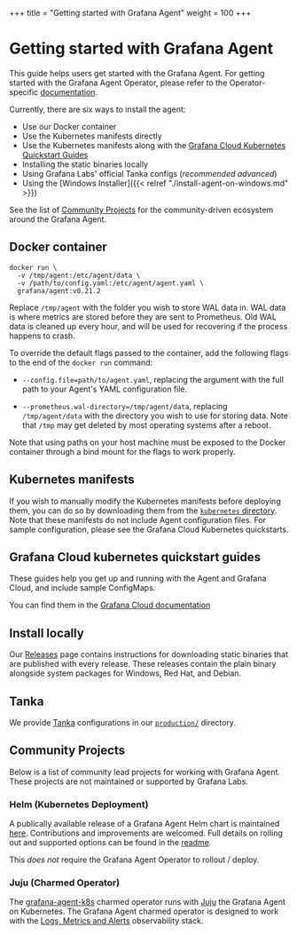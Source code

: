 +++
title = "Getting started with Grafana Agent"
weight = 100
+++

# Getting started with Grafana Agent

This guide helps users get started with the Grafana Agent. For getting started
with the Grafana Agent Operator, please refer to the Operator-specific
[documentation](../operator/).

Currently, there are six ways to install the agent:

- Use our Docker container
- Use the Kubernetes manifests directly
- Use the Kubernetes manifests along with the [Grafana Cloud Kubernetes Quickstart Guides](#grafana-cloud-kubernetes-quickstart-guides)
- Installing the static binaries locally
- Using Grafana Labs' official Tanka configs (_recommended advanced_)
- Using the [Windows Installer]({{< relref "./install-agent-on-windows.md" >}})

See the list of [Community Projects](#community-projects) for the community-driven ecosystem around the Grafana Agent.

## Docker container

```
docker run \
  -v /tmp/agent:/etc/agent/data \
  -v /path/to/config.yaml:/etc/agent/agent.yaml \
  grafana/agent:v0.21.2
```

Replace `/tmp/agent` with the folder you wish to store WAL data in. WAL data is
where metrics are stored before they are sent to Prometheus. Old WAL data is
cleaned up every hour, and will be used for recovering if the process happens to
crash.

To override the default flags passed to the container, add the following flags
to the end of the `docker run` command:

- `--config.file=path/to/agent.yaml`, replacing the argument with the full path
  to your Agent's YAML configuration file.

- `--prometheus.wal-directory=/tmp/agent/data`, replacing `/tmp/agent/data` with
  the directory you wish to use for storing data. Note that `/tmp` may get
  deleted by most operating systems after a reboot.

Note that using paths on your host machine must be exposed to the Docker
container through a bind mount for the flags to work properly.

## Kubernetes manifests

If you wish to manually modify the Kubernetes manifests before deploying them, you can do so by downloading them from the [`kubernetes` directory](https://github.com/grafana/agent/tree/main/production/kubernetes). Note that these manifests do not include Agent configuration files. For sample configuration, please see the Grafana Cloud Kubernetes quickstarts.

## Grafana Cloud kubernetes quickstart guides

These guides help you get up and running with the Agent and Grafana Cloud, and include sample ConfigMaps.

You can find them in the [Grafana Cloud documentation](https://grafana.com/docs/grafana-cloud/quickstart/agent-k8s/)

## Install locally

Our [Releases](https://github.com/grafana/agent/releases) page contains
instructions for downloading static binaries that are published with every release.
These releases contain the plain binary alongside system packages for Windows,
Red Hat, and Debian.

## Tanka

We provide [Tanka](https://tanka.dev) configurations in our [`production/`](https://github.com/grafana/agent/tree/main/production/tanka/grafana-agent) directory.

## Community Projects

Below is a list of community lead projects for working with Grafana Agent. These projects are not maintained or supported by Grafana Labs.

### Helm (Kubernetes Deployment)

A publically available release of a Grafana Agent Helm chart is maintained [here](https://github.com/DandyDeveloper/charts/tree/master/charts/grafana-agent). Contributions and improvements are welcomed. Full details on rolling out and supported options can be found in the [readme](https://github.com/DandyDeveloper/charts/blob/master/charts/grafana-agent/README.md).

This *does not* require the Grafana Agent Operator to rollout / deploy.

### Juju (Charmed Operator)

The [grafana-agent-k8s](https://github.com/canonical/grafana-agent-operator) charmed operator runs with [Juju](https://juju.is) the Grafana Agent on Kubernetes.
The Grafana Agent charmed operator is designed to work with the [Logs, Metrics and Alerts](https://juju.is/docs/lma2) observability stack.
